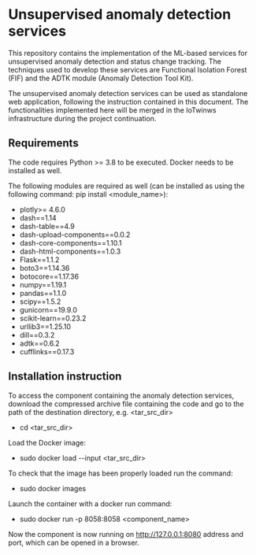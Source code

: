 # Unsupervised anomaly detection services

This repository contains the implementation of the ML-based services for
unsupervised anomaly detection and status change tracking. The techniques used
to develop these services are Functional Isolation Forest (FIF) and the ADTK
module (Anomaly Detection Tool Kit). 

The unsupervised anomaly detection services can be used as standalone web
application, following the instruction contained in this document. 
The functionalities implemented here will be merged in the IoTwinws
infrastructure during the project continuation.

## Requirements 

The code requires Python >= 3.8 to be executed.
Docker needs to be installed as well. 

The following modules are required as well (can be installed as using the
following command: pip install <module_name>):
- plotly>= 4.6.0
- dash==1.14
- dash-table==4.9
- dash-upload-components==0.0.2
- dash-core-components==1.10.1
- dash-html-components==1.0.3
- Flask==1.1.2
- boto3==1.14.36
- botocore==1.17.36
- numpy==1.19.1
- pandas==1.1.0
- scipy==1.5.2
- gunicorn==19.9.0
- scikit-learn==0.23.2
- urllib3==1.25.10
- dill==0.3.2
- adtk==0.6.2
- cufflinks==0.17.3


## Installation instruction

To access the component containing the anomaly detection services, download the
compressed archive file containing the code and go to the path of the destination
directory, e.g. <tar_src_dir>
- cd <tar_src_dir>

Load the Docker image:
- sudo docker load --input <tar_src_dir>

To check that the image has been properly loaded run the command:
- sudo docker images 

Launch the container with a docker run command:
- sudo docker run -p 8058:8058 <component_name>

Now the component is now running on http://127.0.0.1:8080 address and port,
which can be opened in a browser. 



